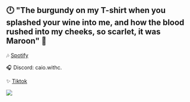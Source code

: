 ## 🕛 "The burgundy on my T-shirt when you splashed your wine into me, and how the blood rushed into my cheeks, so scarlet, it was Maroon" 🍷

🎶 [Spotify](https://open.spotify.com/user/12181855660?si=9b7a604e18aa4774)

🎧 Discord: caio.withc.

✨ [Tiktok](https://www.tiktok.com/@.pessoa.normal_?lang=pt-BR)

![]([https://assets.teenvogue.com/photos/6352906dd6b540dd757e618e/3:2/w_6524,h_4349,c_limit/Taylor%20Swift%20Midnights%20Press%20Shot%204_Photographer%20credit:%20Beth%20Garrabrant.jpg)
